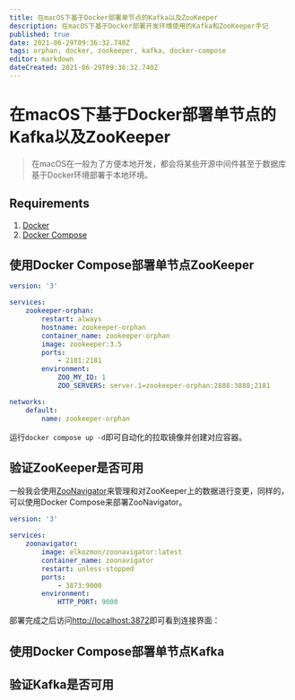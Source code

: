 ```yaml
---
title: 在macOS下基于Docker部署单节点的Kafka以及ZooKeeper
description: 在macOS下基于Docker部署开发环境使用的Kafka和ZooKeeper手记
published: true
date: 2021-06-29T09:36:32.740Z
tags: orphan, docker, zookeeper, kafka, docker-compose
editor: markdown
dateCreated: 2021-06-29T09:36:32.740Z
---
```


# 在macOS下基于Docker部署单节点的Kafka以及ZooKeeper

> 在macOS在一般为了方便本地开发，都会将某些开源中间件甚至于数据库基于Docker环境部署于本地环境。

## Requirements

1. [Docker](https://docs.docker.com/get-docker/)
2. [Docker Compose](https://docs.docker.com/compose/)

## 使用Docker Compose部署单节点ZooKeeper

```yaml
version: '3'

services:
    zookeeper-orphan:
        restart: always
        hostname: zookeeper-orphan
        container_name: zookeeper-orphan
        image: zookeeper:3.5
        ports:
            - 2181:2181
        environment:
            ZOO_MY_ID: 1
            ZOO_SERVERS: server.1=zookeeper-orphan:2888:3888;2181

networks:
    default:
        name: zookeeper-orphan
```

运行`docker compose up -d`即可自动化的拉取镜像并创建对应容器。

## 验证ZooKeeper是否可用

一般我会使用[ZooNavigator](https://zoonavigator.elkozmon.com/en/docs-pre-v1/quickstart.html)来管理和对ZooKeeper上的数据进行变更，同样的，可以使用Docker Compose来部署ZooNavigator。  

```yaml
version: '3'

services:
    zoonavigator:
        image: elkozmon/zoonavigator:latest
        container_name: zoonavigator
        restart: unless-stopped
        ports:
            - 3873:9000
        environment:
            HTTP_PORT: 9000
```

部署完成之后访问[http://localhost:3872](http://localhost:3872)即可看到连接界面：



## 使用Docker Compose部署单节点Kafka

## 验证Kafka是否可用
